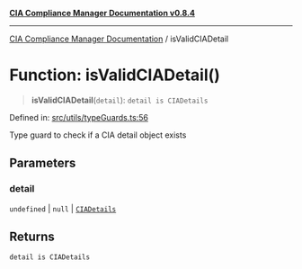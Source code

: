 [**CIA Compliance Manager Documentation v0.8.4**](../README.md)

***

[CIA Compliance Manager Documentation](../globals.md) / isValidCIADetail

# Function: isValidCIADetail()

> **isValidCIADetail**(`detail`): `detail is CIADetails`

Defined in: [src/utils/typeGuards.ts:56](https://github.com/Hack23/cia-compliance-manager/blob/a6d8d6a2cab2160940b9a047208c12088d7e02cf/src/utils/typeGuards.ts#L56)

Type guard to check if a CIA detail object exists

## Parameters

### detail

`undefined` | `null` | [`CIADetails`](../interfaces/CIADetails.md)

## Returns

`detail is CIADetails`
